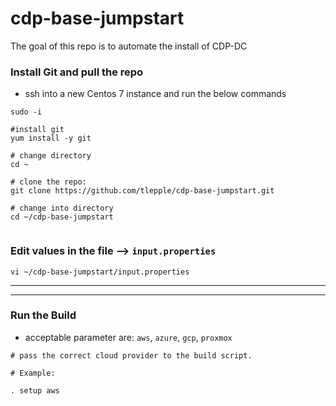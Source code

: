 # cdp-base-jumpstart

The goal of this repo is to automate the install of CDP-DC

### Install Git and pull the repo


* ssh into a new Centos 7 instance and run the below commands

```
sudo -i

#install git
yum install -y git

# change directory
cd ~

# clone the repo:
git clone https://github.com/tlepple/cdp-base-jumpstart.git

# change into directory
cd ~/cdp-base-jumpstart


```


### Edit values in the file --> `input.properties`

```
vi ~/cdp-base-jumpstart/input.properties

```
---
---

### Run the Build

* acceptable parameter are:  `aws`, `azure`, `gcp`, `proxmox`

```
# pass the correct cloud provider to the build script.

# Example:

. setup aws

```
